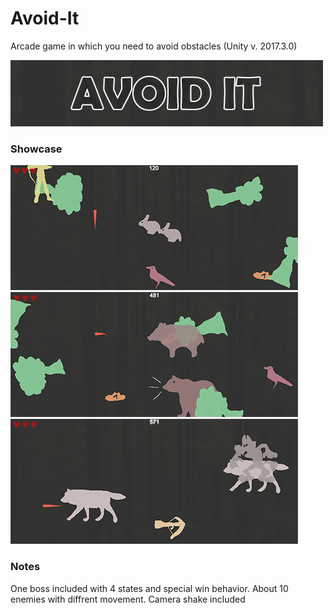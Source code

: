# Avoid-It
Arcade game in which you need to avoid obstacles (Unity v. 2017.3.0)

<img src="Media_img/logo.png" alt="logo" >
<h3> Showcase </h3>
<div>
<img src="Media_img/1.png" alt="s1">
<img src="Media_img/2.png" alt="s2">
<img src="Media_img/3.png" alt="s3" >
</div>
<h3> Notes </h3>
One boss included with 4 states and special win behavior. 
About 10 enemies with diffrent movement.
Camera shake included